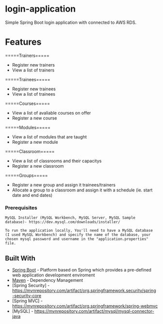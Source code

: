 # login-application
Simple Spring Boot login application with connected to AWS RDS.

# Features
=====Trainers=====
* Register new trainers 
* View a list of trainers

=====Trainees=====
* Register new trainees
* View a list of trainees

=====Courses=====
* View a list of avaliable courses on offer
* Register a new course

=====Modules=====
* View a list of modules that are taught 
* Register a new module

=====Classroom=====
* View a list of classrooms and their capacitys 
* Register a new classroom

=====Groups=====
* Register a new group and assign it trainees/trainers
* Allocate a group to a classroom and assign it with a schedule (ie. start date and end dates)

### Prerequisites
```
MySQL Installer (MySQL Workbench, MySQL Server, MySQL Sample database)- https://dev.mysql.com/downloads/installer/ 

To run the application locally, You'll need to have a MySQL database (I used MySQL Workbench) and specify the name of the database, your chosen mysql password and username in the "application.properties" file.

```
## Built With
* [Spring Boot](https://spring.io/projects/spring-boot) - Platform based on Spring which provides a pre-defined web application development enviroment
* [Maven](https://maven.apache.org/) - Dependency Management
* [Spring Security] - https://mvnrepository.com/artifact/org.springframework.security/spring-security-core
* [Spring MVC] - https://mvnrepository.com/artifact/org.springframework/spring-webmvc
* [MySQL] - https://mvnrepository.com/artifact/mysql/mysql-connector-java
